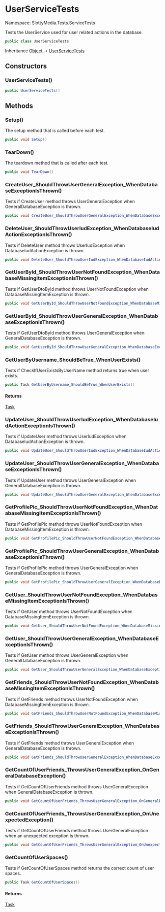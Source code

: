 # UserServiceTests

Namespace: SlottyMedia.Tests.ServiceTests

Tests the UserService used for user related actions in the database.

```csharp
public class UserServiceTests
```

Inheritance [Object](https://docs.microsoft.com/en-us/dotnet/api/system.object) → [UserServiceTests](./slottymedia.tests.servicetests.userservicetests.md)

## Constructors

### **UserServiceTests()**

```csharp
public UserServiceTests()
```

## Methods

### **Setup()**

The setup method that is called before each test.

```csharp
public void Setup()
```

### **TearDown()**

The teardown method that is called after each test.

```csharp
public void TearDown()
```

### **CreateUser_ShouldThrowUserGeneralException_WhenDatabaseExceptionIsThrown()**

Tests if CreateUser method throws UserGeneralException when GeneralDatabaseException is thrown.

```csharp
public void CreateUser_ShouldThrowUserGeneralException_WhenDatabaseExceptionIsThrown()
```

### **DeleteUser_ShouldThrowUserIudException_WhenDatabaseIudActionExceptionIsThrown()**

Tests if DeleteUser method throws UserIudException when DatabaseIudActionException is thrown.

```csharp
public void DeleteUser_ShouldThrowUserIudException_WhenDatabaseIudActionExceptionIsThrown()
```

### **GetUserById_ShouldThrowUserNotFoundException_WhenDatabaseMissingItemExceptionIsThrown()**

Tests if GetUserDtoById method throws UserNotFoundException when DatabaseMissingItemException is thrown.

```csharp
public void GetUserById_ShouldThrowUserNotFoundException_WhenDatabaseMissingItemExceptionIsThrown()
```

### **GetUserById_ShouldThrowUserGeneralException_WhenDatabaseExceptionIsThrown()**

Tests if GetUserDtoById method throws UserGeneralException when GeneralDatabaseException is thrown.

```csharp
public void GetUserById_ShouldThrowUserGeneralException_WhenDatabaseExceptionIsThrown()
```

### **GetUserByUsername_ShouldBeTrue_WhenUserExists()**

Tests if CheckIfUserExistsByUserName method returns true when user exists.

```csharp
public Task GetUserByUsername_ShouldBeTrue_WhenUserExists()
```

#### Returns

[Task](https://docs.microsoft.com/en-us/dotnet/api/system.threading.tasks.task)<br>

### **UpdateUser_ShouldThrowUserIudException_WhenDatabaseIudActionExceptionIsThrown()**

Tests if UpdateUser method throws UserIudException when DatabaseIudActionException is thrown.

```csharp
public void UpdateUser_ShouldThrowUserIudException_WhenDatabaseIudActionExceptionIsThrown()
```

### **UpdateUser_ShouldThrowUserGeneralException_WhenDatabaseExceptionIsThrown()**

Tests if UpdateUser method throws UserGeneralException when GeneralDatabaseException is thrown.

```csharp
public void UpdateUser_ShouldThrowUserGeneralException_WhenDatabaseExceptionIsThrown()
```

### **GetProfilePic_ShouldThrowUserNotFoundException_WhenDatabaseMissingItemExceptionIsThrown()**

Tests if GetProfilePic method throws UserNotFoundException when DatabaseMissingItemException is thrown.

```csharp
public void GetProfilePic_ShouldThrowUserNotFoundException_WhenDatabaseMissingItemExceptionIsThrown()
```

### **GetProfilePic_ShouldThrowUserGeneralException_WhenDatabaseExceptionIsThrown()**

Tests if GetProfilePic method throws UserGeneralException when GeneralDatabaseException is thrown.

```csharp
public void GetProfilePic_ShouldThrowUserGeneralException_WhenDatabaseExceptionIsThrown()
```

### **GetUser_ShouldThrowUserNotFoundException_WhenDatabaseMissingItemExceptionIsThrown()**

Tests if GetUser method throws UserNotFoundException when DatabaseMissingItemException is thrown.

```csharp
public void GetUser_ShouldThrowUserNotFoundException_WhenDatabaseMissingItemExceptionIsThrown()
```

### **GetUser_ShouldThrowUserGeneralException_WhenDatabaseExceptionIsThrown()**

Tests if GetUser method throws UserGeneralException when GeneralDatabaseException is thrown.

```csharp
public void GetUser_ShouldThrowUserGeneralException_WhenDatabaseExceptionIsThrown()
```

### **GetFriends_ShouldThrowUserNotFoundException_WhenDatabaseMissingItemExceptionIsThrown()**

Tests if GetFriends method throws UserNotFoundException when DatabaseMissingItemException is thrown.

```csharp
public void GetFriends_ShouldThrowUserNotFoundException_WhenDatabaseMissingItemExceptionIsThrown()
```

### **GetFriends_ShouldThrowUserGeneralException_WhenDatabaseExceptionIsThrown()**

Tests if GetFriends method throws UserGeneralException when GeneralDatabaseException is thrown.

```csharp
public void GetFriends_ShouldThrowUserGeneralException_WhenDatabaseExceptionIsThrown()
```

### **GetCountOfUserFriends_ThrowsUserGeneralException_OnGeneralDatabaseException()**

Tests if GetCountOfUserFriends method throws UserGeneralException when GeneralDatabaseException is thrown.

```csharp
public void GetCountOfUserFriends_ThrowsUserGeneralException_OnGeneralDatabaseException()
```

### **GetCountOfUserFriends_ThrowsUserGeneralException_OnUnexpectedException()**

Tests if GetCountOfUserFriends method throws UserGeneralException when an unexpected exception is thrown.

```csharp
public void GetCountOfUserFriends_ThrowsUserGeneralException_OnUnexpectedException()
```

### **GetCountOfUserSpaces()**

Tests if GetCountOfUserSpaces method returns the correct count of user spaces.

```csharp
public Task GetCountOfUserSpaces()
```

#### Returns

[Task](https://docs.microsoft.com/en-us/dotnet/api/system.threading.tasks.task)<br>
